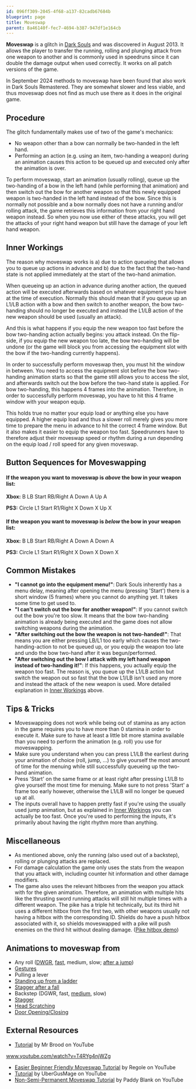 ```yaml
---
id: 096ff309-2045-4f68-a137-82cadb67684b
blueprint: page
title: Moveswap
parent: 8a46140f-fec7-4694-b387-947df1e164cb
---
```

**Moveswap** is a glitch in [Dark Souls](/darksouls) and was discovered in August 2013. It allows the player to transfer the running, rolling and plunging attack from one weapon to another and is commonly used in speedruns since it can double the damage output when used correctly. It works on all patch versions of the game.

In September 2024 methods to moveswap have been found that also work in Dark Souls Remastered. They are somewhat slower and less viable, and thus moveswap does not find as much use there as it does in the original game.

## Procedure

The glitch fundamentally makes use of two of the game's mechanics:

- No weapon other than a bow can normally be two-handed in the left hand.
- Performing an action (e.g. using an item, two-handing a weapon) during an animation causes this action to be queued up and executed only after the animation is over.

To perform moveswap, start an animation (usually rolling), queue up the two-handing of a bow in the left hand (while performing that animation) and then switch out the bow for another weapon so that this newly equipped weapon is two-handed in the left hand instead of the bow. Since this is normally not possible and a bow normally does not have a running and/or rolling attack, the game retrieves this information from your right hand weapon instead. So when you now use either of these attacks, you will get the attacks of your right hand weapon but still have the damage of your left hand weapon.

## Inner Workings

The reason why moveswap works is a) due to action queueing that allows you to queue up actions in advance and b) due to the fact that the two-hand state is not applied immediately at the start of the two-hand animation.

When queueing up an action in advance during another action, the queued action will be executed afterwards based on whatever equipment you have at the time of execution. Normally this should mean that if you queue up an L1/LB action with a bow and then switch to another weapon, the bow two-handing should no longer be executed and instead the L1/LB action of the new weapon should be used (usually an attack).

And this is what happens if you equip the new weapon too fast before the bow two-handing action actually begins: you attack instead. On the flip-side, if you equip the new weapon too late, the bow two-handing will be undone (or the game will block you from accessing the equipment slot with the bow if the two-handing currently happens).

In order to successfully perform moveswap then, you must hit the window in between. You need to access the equipment slot before the bow two-handing animation starts so that the game still allows you to access the slot, and afterwards switch out the bow before the two-hand state is applied. For bow two-handing, this happens 4 frames into the animation. Therefore, in order to successfully perform moveswap, you have to hit this 4 frame window with your weapon equip.

This holds true no matter your equip load or anything else you have equipped. A higher equip load and thus a slower roll merely gives you more time to prepare the menu in advance to hit the correct 4 frame window. But it also makes it easier to equip the weapon too fast. Speedrunners have to therefore adjust their moveswap speed or rhythm during a run depending on the equip load / roll speed for any given moveswap.

## Button Sequences for Moveswapping

#### **If the weapon you want to moveswap is**                                                                                                                                                                                                                                                                                                                                                                                                                                                                                                                                                                                                                                                                                                                                                                                                                                                                                                                                                                                                                                                                                                                                                                                                                                                                                                                                                                                                                                                                                                                                                                                                                                                                                                                                                                                                                                                                                                                                                                                                                                                                                                                                ***above***                                                                                                                                                                                                                                                                                                                                                                                                                                                                                                                                                                                                                                                                                                                                                                                                                                                                                                                                                                                                                                                                                                                                                                                                                                                                                                                                                                                                                                                                                                                                                                                                                                                                                                                                                                                                                                                                                                                                                                                                                                                                                                                                **the bow in your weapon list:**

**Xbox:**  B  LB  Start  RB/Right  A  Down  A  Up  A

**PS3:**  Circle  L1  Start  R1/Right  X  Down  X  Up  X

#### **If the weapon you want to moveswap is**                                                                                                                                                                                                                                                                                                                                                                                                                                                                                                                                                                                                                                                                                                                                                                                                                                                                                                                                                                                                                                                                                                                                                                                                                                                                                                                                                                                                                                                                                                                                                                                                                                                                                                                                                                                                                                                                                                                                                                                                                                                                                                                                ***below***                                                                                                                                                                                                                                                                                                                                                                                                                                                                                                                                                                                                                                                                                                                                                                                                                                                                                                                                                                                                                                                                                                                                                                                                                                                                                                                                                                                                                                                                                                                                                                                                                                                                                                                                                                                                                                                                                                                                                                                                                                                                                                                                **the bow in your weapon list:**

**Xbox:**  B  LB  Start  RB/Right  A  Down  A  Down  A

**PS3:**  Circle  L1  Start  R1/Right  X  Down  X  Down  X

## Common Mistakes

- **"I cannot go into the equipment menu!"**: Dark Souls inherently has a menu delay, meaning after opening the menu (pressing 'Start') there is a short window (5 frames) where you cannot do anything yet. It takes some time to get used to.
- **"I can't switch out the bow for another weapon!"**: If you cannot switch out the bow you're too slow. It means that the bow two-handing animation is already being executed and the game does not allow switching weapons during the animation.
- **"After switching out the bow the weapon is not two-handed!"**: That means you are either pressing LB/L1 too early which causes the two-handing-action to not be queued up, or you equip the weapon too late and undo the bow two-hand after it was begun/performed.
- **"After switching out the bow I attack with my left hand weapon instead of two-handing it!"**: If this happens, you actually equip the weapon too fast. The reason is, you queue up the L1/LB action but switch the weapon out so fast that the bow L1/LB isn't used any more and instead the attack of the new weapon is used. More detailed explanation in [Inner Workings](/darksouls/moveswap#inner-workings) above.

## Tips & Tricks

- Moveswapping does not work while being out of stamina as any action in the game requires you to have more than 0 stamina in order to execute it. Make sure to have at least a little bit more stamina available than you need to perform the animation (e.g. roll) you use for moveswapping.
- Make sure you understand when you can press L1/LB the earliest during your animation of choice (roll, jump, ...) to give yourself the most amount of time for the menuing while still successfully queueing up the two-hand animation.
- Press 'Start' on the same frame or at least right after pressing L1/LB to give yourself the most time for menuing. Make sure to not press 'Start' a frame too early however, otherwise the L1/LB will no longer be queued up at all.
- The inputs overall have to happen pretty fast if you're using the usually used jump animation, but as explained in [Inner Workings](/darksouls/moveswap#inner-workings) you can actually be too fast. Once you're used to performing the inputs, it's primarily about having the right rhythm more than anything.

## Miscellaneous

- As mentioned above, only the running (also used out of a backstep), rolling or plunging attacks are replaced.
- For damage calculation the game only uses the stats from the weapon that you attack with, including counter hit information and other damage modifiers.
- The game also uses the relevant hitboxes from the weapon you attack with for the given animation. Therefore, an animation with multiple hits like the thrusting sword running attacks will still hit multiple times with a different weapon. The pike has a triple hit technically, but its third hit uses a different hitbox from the first two, with other weapons usually not having a hitbox with the corresponding ID. Shields do have a push hitbox associated with it, so shields moveswapped with a pike will push enemies on the third hit without dealing damage. ([Pike hitbox demo](https://www.youtube.com/watch?v=slZu_hznwhs))

## Animations to moveswap from

- Any roll ([DWGR](//youtu.be/uWF5BKEBrJo?t=10s), [fast](//www.youtube.com/watch?v=i3WpudDJbYc), medium, slow; [after a jump](//www.twitch.tv/namu_sh/c/2790013))
- [Gestures](//www.youtube.com/watch?v=-P66baqCzSY)
- Pulling a lever
- [Standing up from a ladder](//www.youtube.com/watch?v=uL0Tl6YUcCU)
- [Stagger after a fall](//youtu.be/uWF5BKEBrJo?t=1m12s)
- Backstep (DGWR, fast, [medium](//youtu.be/uWF5BKEBrJo?t=51s), slow)
- [Stagger](//youtu.be/uWF5BKEBrJo?t=1m27s)
- [Head Scratching](//youtu.be/uWF5BKEBrJo?t=1m42s)
- [Door Opening/Closing](//youtu.be/uWF5BKEBrJo?t=1m59s)

## External Resources

- [Tutorial](www.youtube.com/watch?v=T4RYg4njWZg) by Mr Brood on YouTube

www.youtube.com/watch?v=T4RYg4njWZg

- [Easier Beginner Friendly Moveswap Tutorial](//www.youtube.com/watch?v=MjHIuFhl_oc) by Regole on YouTube
- [Tutorial](//www.youtube.com/watch?v=XZ1eogPKKH0) by UberGusMage on YouTube
- [Non-Semi-Permanent Moveswap Tutorial](//www.youtube.com/watch?v=HZmgywe4N3s) by Paddy Blank on YouTube
